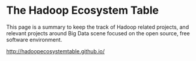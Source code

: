The Hadoop Ecosystem Table 
==========================

This page is a summary to keep the track of Hadoop related projects, and relevant projects around Big Data scene focused on the open source, free software environment.

http://hadoopecosystemtable.github.io/
